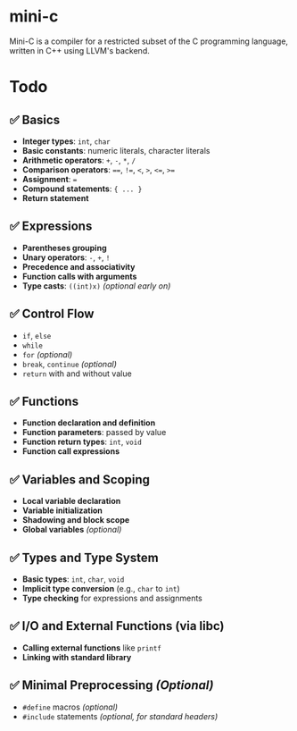 # mini-c
Mini-C is a compiler for a restricted subset of the C programming language, written in C++ using LLVM's backend.


# Todo

## ✅ Basics

- **Integer types**: `int`, `char`
- **Basic constants**: numeric literals, character literals
- **Arithmetic operators**: `+`, `-`, `*`, `/`
- **Comparison operators**: `==`, `!=`, `<`, `>`, `<=`, `>=`
- **Assignment**: `=`
- **Compound statements**: `{ ... }`
- **Return statement**

## ✅ Expressions

- **Parentheses grouping**
- **Unary operators**: `-`, `+`, `!`
- **Precedence and associativity**
- **Function calls with arguments**
- **Type casts**: `((int)x)` *(optional early on)*

## ✅ Control Flow

- `if`, `else`
- `while`
- `for` *(optional)*
- `break`, `continue` *(optional)*
- `return` with and without value

## ✅ Functions

- **Function declaration and definition**
- **Function parameters**: passed by value
- **Function return types**: `int`, `void`
- **Function call expressions**

## ✅ Variables and Scoping

- **Local variable declaration**
- **Variable initialization**
- **Shadowing and block scope**
- **Global variables** *(optional)*

## ✅ Types and Type System

- **Basic types**: `int`, `char`, `void`
- **Implicit type conversion** (e.g., `char` to `int`)
- **Type checking** for expressions and assignments

## ✅ I/O and External Functions (via libc)

- **Calling external functions** like `printf`
- **Linking with standard library**

## ✅ Minimal Preprocessing *(Optional)*

- `#define` macros *(optional)*
- `#include` statements *(optional, for standard headers)*
